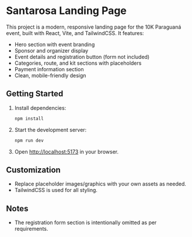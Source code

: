 # Santarosa Landing Page

This project is a modern, responsive landing page for the 10K Paraguaná event, built with React, Vite, and TailwindCSS. It features:

-   Hero section with event branding
-   Sponsor and organizer display
-   Event details and registration button (form not included)
-   Categories, route, and kit sections with placeholders
-   Payment information section
-   Clean, mobile-friendly design

## Getting Started

1. Install dependencies:
    ```bash
    npm install
    ```
2. Start the development server:
    ```bash
    npm run dev
    ```
3. Open [http://localhost:5173](http://localhost:5173) in your browser.

## Customization

-   Replace placeholder images/graphics with your own assets as needed.
-   TailwindCSS is used for all styling.

## Notes

-   The registration form section is intentionally omitted as per requirements.
